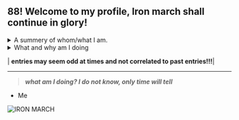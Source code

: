 ## 88! Welcome to my profile, Iron march shall continue in glory!

<details>

<summary>A summery of whom/what I am.</summary>
  
***this is made for my unending suffering of my alter-ego which formed when I left the National Socialist movment in 2023, his/my name is Ruski.
I do not know if I can call him an alter-ego as he acts as a seperate entity in my head and seperate from myself, I might just be schizophrenic and the
voice(s) in my head are just acting as him or I am suffering from onset split personality disorder. I do not know, I am not sure, neither do I care
anymore. I am just using this as a way to diary, and tho I may not know how to work github, I will figure it out and make entries when I do***

</details>

<Details>
<summary> What and why am I doing</summary>
  
***What I am doing is journaling Ruski down and shareing it, I want to reflect on the voice that speaks for 3 years. Why? because its something to do,
and im in need of a way to idk cope? no? yes?, I just want answers as to why he persists on staying and how he formed to be in my head.***

</Details> 

| **entries may seem odd at times and not correlated to past entries!!!**|

---
> ***what am I doing? I do not know, only time will tell***
- Me


![IRON MARCH](https://github.com/user-attachments/assets/a91d62ae-0766-43fb-b0c6-4c793bc59d83)
